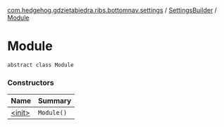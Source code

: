 [com.hedgehog.gdzietabiedra.ribs.bottomnav.settings](../../index.md) / [SettingsBuilder](../index.md) / [Module](./index.md)

# Module

`abstract class Module`

### Constructors

| Name | Summary |
|---|---|
| [&lt;init&gt;](-init-.md) | `Module()` |
